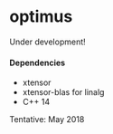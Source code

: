 # optimus

Under development!

#### Dependencies
- xtensor
- xtensor-blas for linalg
- C++ 14

Tentative: May 2018

